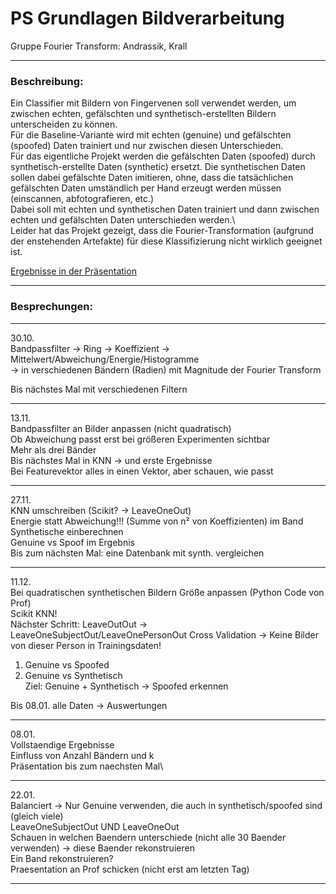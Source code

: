 # PS Grundlagen Bildverarbeitung
Gruppe Fourier Transform: Andrassik, Krall

------------------------------------------------------------------------------------------------------

### Beschreibung:
Ein Classifier mit Bildern von Fingervenen soll verwendet werden, um zwischen echten, gefälschten und
synthetisch-erstellten Bildern unterscheiden zu können.\
Für die Baseline-Variante wird mit echten (genuine) und gefälschten (spoofed) Daten trainiert und nur
zwischen diesen Unterschieden.\
Für das eigentliche Projekt werden die gefälschten Daten (spoofed) durch synthetisch-erstellte Daten
(synthetic) ersetzt. Die synthetischen Daten sollen dabei gefälschte Daten imitieren, ohne, dass die
tatsächlichen gefälschten Daten umständlich per Hand erzeugt werden müssen
(einscannen, abfotografieren, etc.)\
Dabei soll mit echten und synthetischen Daten trainiert und dann zwischen echten und gefälschten Daten
unterschieden werden.\ <br>
Leider hat das Projekt gezeigt, dass die Fourier-Transformation (aufgrund der enstehenden Artefakte) 
für diese Klassifizierung nicht wirklich geeignet ist. <br>

[Ergebnisse in der Präsentation]([https://link-url-here.org](https://github.com/danielkrall98/fouriertransform/blob/main/presentation/Presentation.pdf))

------------------------------------------------------------------------------------------------------

### Besprechungen:

------------------------------------------------------------------------------------------------------

30.10.\
Bandpassfilter -> Ring -> Koeffizient -> Mittelwert/Abweichung/Energie/Histogramme\
-> in verschiedenen Bändern (Radien) mit Magnitude der Fourier Transform

Bis nächstes Mal mit verschiedenen Filtern 

------------------------------------------------------------------------------------------------------

13.11.\
Bandpassfilter an Bilder anpassen (nicht quadratisch)\
Ob Abweichung passt erst bei größeren Experimenten sichtbar\
Mehr als drei Bänder\
Bis nächstes Mal in KNN -> und erste Ergebnisse\
Bei Featurevektor alles in einen Vektor, aber schauen, wie passt

------------------------------------------------------------------------------------------------------

27.11.\
KNN umschreiben (Scikit? -> LeaveOneOut)\
Energie statt Abweichung!!! (Summe von n² von Koeffizienten) im Band\
Synthetische einberechnen\
Genuine vs Spoof im Ergebnis\
Bis zum nächsten Mal: eine Datenbank mit synth. vergleichen

------------------------------------------------------------------------------------------------------

11.12.\
Bei quadratischen synthetischen Bildern Größe anpassen (Python Code von Prof)\
Scikit KNN!\
Nächster Schritt: LeaveOutOut -> LeaveOneSubjectOut/LeaveOnePersonOut Cross Validation
	-> Keine Bilder von dieser Person in Trainingsdaten!

1. Genuine vs Spoofed
2. Genuine vs Synthetisch\
Ziel: Genuine + Synthetisch -> Spoofed erkennen

Bis 08.01. alle Daten -> Auswertungen

------------------------------------------------------------------------------------------------------

08.01.\
Vollstaendige Ergebnisse\
Einfluss von Anzahl Bändern und k\
Präsentation bis zum naechsten Mal\

------------------------------------------------------------------------------------------------------

22.01.\
Balanciert -> Nur Genuine verwenden, die auch in synthetisch/spoofed sind (gleich viele)\
LeaveOneSubjectOut UND LeaveOneOut\
Schauen in welchen Baendern unterschiede (nicht alle 30 Baender verwenden) -> diese Baender rekonstruieren\
Ein Band rekonstruieren?\
Praesentation an Prof schicken (nicht erst am letzten Tag)

------------------------------------------------------------------------------------------------------














